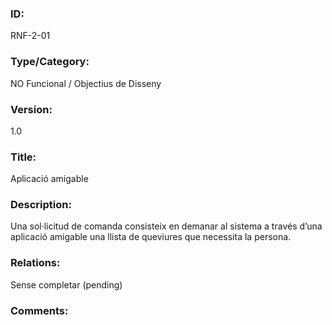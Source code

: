 ### ID:

RNF-2-01

### Type/Category:

NO Funcional / Objectius de Disseny

### Version:

1.0

### Title:

Aplicació amigable

### Description:

Una sol·licitud de comanda consisteix en demanar al sistema a través d’una aplicació amigable una llista de queviures que necessita la persona.

### Relations:

Sense completar (pending)

### Comments:
